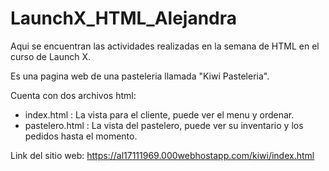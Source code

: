 # LaunchX_HTML_Alejandra

Aqui se encuentran las actividades realizadas en la semana de HTML en el curso de Launch X.

Es una pagina web de una pasteleria llamada "Kiwi Pasteleria".

Cuenta con dos archivos html:
  * index.html : La vista para el cliente, puede ver el menu y ordenar.
  * pastelero.html : La vista del pastelero, puede ver su inventario y los pedidos hasta el momento.

Link del sitio web: https://al17111969.000webhostapp.com/kiwi/index.html

